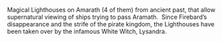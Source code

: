 Magical Lighthouses on Amarath (4 of them) from ancient past, that allow supernatural viewing of ships trying to pass Aramath.  Since Firebard’s disappearance and the strife of the pirate kingdom, the Lighthouses have been taken over by the infamous White Witch, Lysandra.
